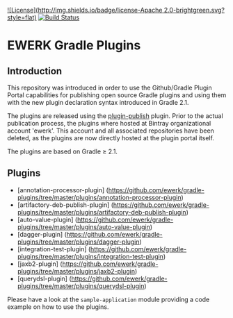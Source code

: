 [![License](http://img.shields.io/badge/license-Apache 2.0-brightgreen.svg?style=flat)](http://www.apache.org/licenses/LICENSE-2.0) [![Build Status](http://img.shields.io/travis/ewerk/gradle-plugins.svg?style=flat)](https://travis-ci.org/ewerk/gradle-plugins)

# EWERK Gradle Plugins
## Introduction
This repository was introduced in order to use the Github/Gradle Plugin Portal
capabilities for publishing open source Gradle plugins and using them with the new plugin
declaration syntax introduced in Gradle 2.1.

The plugins are released using the [plugin-publish](https://plugins.gradle.org/plugin/com.gradle.plugin-publish) plugin.
Prior to the actual publication process, the plugins where hosted at Bintray organizational
account 'ewerk'. This account and all associated repositories have been deleted, as the plugins
are now directly hosted at the plugin portal itself.

The plugins are based on Gradle ≥ 2.1.

## Plugins
* [annotation-processor-plugin] (https://github.com/ewerk/gradle-plugins/tree/master/plugins/annotation-processor-plugin)
* [artifactory-deb-publish-plugin] (https://github.com/ewerk/gradle-plugins/tree/master/plugins/artifactory-deb-publish-plugin)
* [auto-value-plugin] (https://github.com/ewerk/gradle-plugins/tree/master/plugins/auto-value-plugin)
* [dagger-plugin] (https://github.com/ewerk/gradle-plugins/tree/master/plugins/dagger-plugin)
* [integration-test-plugin] (https://github.com/ewerk/gradle-plugins/tree/master/plugins/integration-test-plugin)
* [jaxb2-plugin] (https://github.com/ewerk/gradle-plugins/tree/master/plugins/jaxb2-plugin)
* [querydsl-plugin] (https://github.com/ewerk/gradle-plugins/tree/master/plugins/querydsl-plugin)

Please have a look at the `sample-application` module providing a code example on how to use the
plugins.
